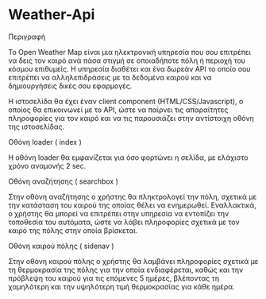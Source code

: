 # Weather-Api

Περιγραφή

Το Open Weather Map είναι μια ηλεκτρονική υπηρεσία που σου επιτρέπει να δεις τον καιρό ανά πάσα στιγμή σε οποιαδήποτε πόλη ή περιοχή του κόσμου επιθυμείς. Η υπηρεσία διαθέτει και ένα δωρεάν API το οποίο σου επιτρέπει να αλληλεπιδράσεις με τα δεδομένα καιρού και να δημιουργήσεις δικές σου εφαρμογές.

Η ιστοσελίδα θα έχει έναν client component (HTML/CSS/Javascript), ο οποίος θα επικοινωνεί με το API, ώστε να παίρνει τις απαραίτητες πληροφορίες για τον καιρό και να τις παρουσιάζει στην αντίστοιχη οθόνη της ιστοσελίδας.

Οθόνη loader  ( index )

Η οθόνη loader θα εμφανίζεται για όσο φορτώνει η σελίδα, με ελάχιστο χρόνο αναμονής 2 sec.

Οθόνη αναζήτησης  ( searchbox )

Στην οθόνη αναζήτησης ο χρήστης θα πληκτρολογεί την πόλη, σχετικά με την κατάσταση του καιρού της οποίας θέλει να ενημερωθεί. Εναλλακτικά, ο χρήστης θα μπορεί να επιτρέπει στην υπηρεσία να εντοπίζει την τοποθεσία του αυτόματα, ώστε να λάβει πληροφορίες σχετικά με τον καιρό της πόλης στην οποία βρίσκεται.

Οθόνη καιρού πόλης   ( sidenav )

Στην οθόνη καιρού πόλης ο χρήστης θα λαμβάνει πληροφορίες σχετικά με τη θερμοκρασία της πόλης για την οποία ενδιαφέρεται, καθώς και την πρόβλεψη του καιρού για τις επόμενες 5 ημέρες, βλέποντας τη χαμηλότερη και την υψηλότερη τιμή θερμοκρασίας για κάθε ημέρα.

